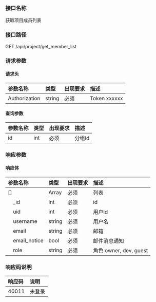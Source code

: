 ### 接口名称
获取项目成员列表

### 接口路径
GET /api/project/get_member_list

### 请求参数

#### 请求头

参数名称      | 类型   | 出现要求 | 描述
:-------------|:-------|:-------|:------------
Authorization | string | 必须     | Token xxxxxx

#### 查询参数

参数名称 | 类型 | 出现要求 | 描述
:--------|:-----|:-------|:----
id       | int  | 必须     | 分组id

### 响应参数

#### 响应体

参数名称           | 类型   | 出现要求 | 描述
:------------------|:-------|:-------|:--------------------
[]                 | Array  | 必须     | 列表
&emsp;_id          | int    | 必须     | id
&emsp;uid          | int    | 必须     | 用户id
&emsp;username     | string | 必须     | 用户名
&emsp;email        | string | 必须     | 邮箱
&emsp;email_notice | bool   | 必须     | 邮件消息通知
&emsp;role         | string | 必须     | 角色 owner, dev, guest

### 响应码说明

响应码 | 说明
:------|:---
40011  | 未登录
